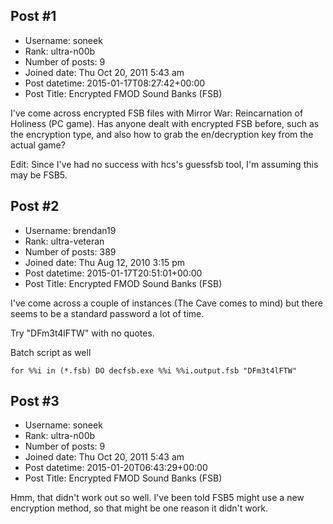 ## Post #1
- Username: soneek
- Rank: ultra-n00b
- Number of posts: 9
- Joined date: Thu Oct 20, 2011 5:43 am
- Post datetime: 2015-01-17T08:27:42+00:00
- Post Title: Encrypted FMOD Sound Banks (FSB)

I've come across encrypted FSB files with Mirror War: Reincarnation of Holiness (PC game). Has anyone dealt with encrypted FSB before, such as the encryption type, and also how to grab the en/decryption key from the actual game?

Edit: Since I've had no success with hcs's guessfsb tool, I'm assuming this may be FSB5.
## Post #2
- Username: brendan19
- Rank: ultra-veteran
- Number of posts: 389
- Joined date: Thu Aug 12, 2010 3:15 pm
- Post datetime: 2015-01-17T20:51:01+00:00
- Post Title: Encrypted FMOD Sound Banks (FSB)

I've come across a couple of instances (The Cave comes to mind) but there seems to be a standard password a lot of time.

Try "DFm3t4lFTW" with no quotes.

Batch script as well 

```
for %%i in (*.fsb) DO decfsb.exe %%i %%i.output.fsb "DFm3t4lFTW"
```
## Post #3
- Username: soneek
- Rank: ultra-n00b
- Number of posts: 9
- Joined date: Thu Oct 20, 2011 5:43 am
- Post datetime: 2015-01-20T06:43:29+00:00
- Post Title: Encrypted FMOD Sound Banks (FSB)

Hmm, that didn't work out so well. I've been told FSB5 might use a new encryption method, so that might be one reason it didn't work.
